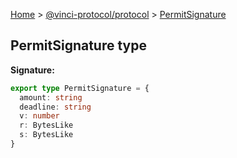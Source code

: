 [Home](./index.md) &gt; [@vinci-protocol/protocol](./protocol.md) &gt; [PermitSignature](./protocol.permitsignature.md)

## PermitSignature type

<b>Signature:</b>

```typescript
export type PermitSignature = {
  amount: string
  deadline: string
  v: number
  r: BytesLike
  s: BytesLike
}
```
